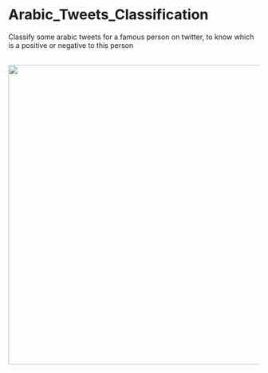# Arabic_Tweets_Classification
Classify some arabic tweets for a famous person on twitter, to know which is a positive or negative to this person

<p align="center">
  &nbsp;&nbsp;
<img src="https://miro.medium.com/v2/resize:fit:825/1*0P55fknrgWKxG0gfwAGCvw.png" width="1000" height="600" />
&nbsp;&nbsp;

</p>
